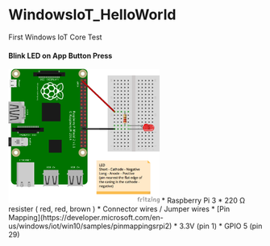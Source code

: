 # WindowsIoT_HelloWorld
First Windows IoT Core Test


#### Blink LED on App Button Press
 <img src="https://github.com/mrbeewer/WindowsIoT_HelloWorld/blob/master/Wiring/BlinkyLEDonButtonPress_bb.png" alt="Wiring Diagram" width=300px/>
 * Raspberry Pi 3
 * 220 Ω resister ( red, red, brown )
 * Connector wires / Jumper wires
 * [Pin Mapping](https://developer.microsoft.com/en-us/windows/iot/win10/samples/pinmappingsrpi2)
    * 3.3V (pin 1)
    * GPIO 5 (pin 29)
